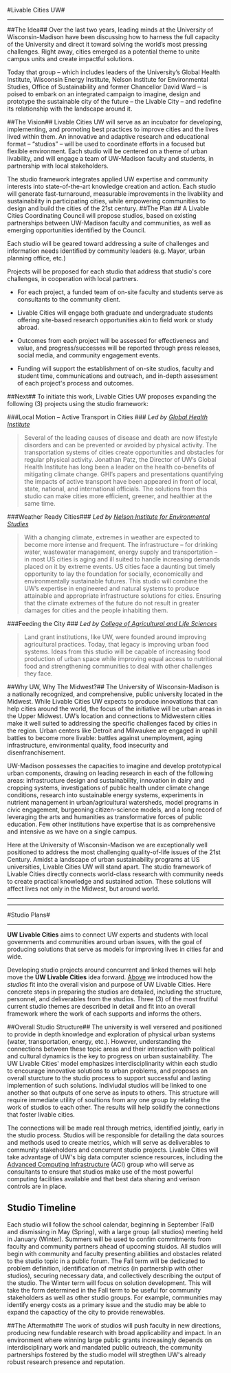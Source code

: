 #Livable Cities UW#
- - - 
##The Idea##
Over the last two years, leading minds at the University of Wisconsin-Madison have been discussing how to harness the full capacity of the University and direct it toward solving the world’s most pressing challenges. Right away, cities emerged as a potential theme to unite campus units and create impactful solutions. 

Today that group – which includes leaders of the University’s Global Health Institute, Wisconsin Energy Institute, Nelson Institute for Environmental Studies, Office of Sustainability and former Chancellor David Ward – is poised to embark on an integrated campaign to imagine, design and prototype the sustainable city of the future – the Livable City – and redefine its relationship with the landscape around it. 

##The Vision##
Livable Cities UW will serve as an incubator for developing, implementing, and promoting best practices to improve cities and the lives lived within them. An innovative and adaptive research and educational format – “studios” – will be used to coordinate efforts in a focused but flexible environment. Each studio will be centered on a theme of urban livability, and will engage a team of UW-Madison faculty and students, in partnership with local stakeholders. 

The studio framework integrates applied UW expertise and community interests into state-of-the-art knowledge creation and action. Each studio will generate fast-turnaround, measurable improvements in the livability and sustainability in participating cities, while empowering communities to design and build the cities of the 21st century.
<a name="Plan"></a>
##The Plan    ##
A Livable Cities Coordinating Council will propose studios, based on existing partnerships between UW-Madison faculty and communities, as well as emerging opportunities identified by the Council. 

Each studio will be geared toward addressing a suite of challenges and information needs identified by community leaders (e.g. Mayor, urban planning office, etc.)

Projects will be proposed for each studio that address that studio's core challenges, in cooperation with local partners. 

+ For each project, a funded team of on-site faculty and students serve as consultants to the community client.

+ Livable Cities will engage both graduate and undergraduate students offering site-based research opportunities akin to field work or study abroad. 

+ Outcomes from each project will be assessed for effectiveness and value, and progress/successes will be reported through press releases, social media, and community engagement events. 

+ Funding will support the establishment of on-site studios, faculty and student time, communications and outreach, and in-depth assessment of each project's process and outcomes. 

##Next##
To initiate this work, Livable Cities UW proposes expanding the following (3) projects using the studio framework:

###Local Motion – Active Transport in Cities ###
*Led by [Global Health Institute](http://ghi.wisc.edu/)*
>Several of the leading causes of disease and death are now lifestyle disorders and can be prevented or avoided by physical activity. The transportation systems of cities create opportunities and obstacles for regular physical activity. Jonathan Patz, the Director of UW’s Global Health Institute  has long been a leader on the health co-benefits of mitigating climate change. GHI’s papers and presentations quantifying the impacts of active transport have been appeared in front of local, state, national, and international officials. The solutions from this studio can make cities more efficient, greener, and healthier at the same time. 

<!---###Energy Independent Cities### *Led by [Wisconsin Energy Institute](https://energy.wisc.edu/)*  >Developed at UW–Madison, micro-grids are small versions of the electricity generation, transmission and control systems that currently serve large chunks of the US. With relative autonomy, micro-grids can choose low-carbon energy feedstocks and tailor generation and transmission capacity to local conditions, including both markets and weather. This studio will examine how micro-grids can be ideally scaled for cities, potentially increasing autonomy, public safety and employment. -->
###Weather Ready Cities###
*Led by [Nelson Institute for Environmental Studies](http://www.nelson.wisc.edu/)*
>With a changing climate, extremes in weather are expected to become more intense and frequent. The infrastructure – for drinking water, wastewater management, energy supply and transportation – in most US cities is aging and ill suited to handle increasing demands placed on it by extreme events. US cities face a daunting but timely opportunity to lay the foundation for socially, economically and environmentally sustainable futures. This studio will combine the UW’s expertise in engineered and natural systems to produce attainable and appropriate infrastructure solutions for cities. Ensuring that the climate extremes of the future do not result in greater damages for cities and the people inhabiting them. 

###Feeding the City ###
*Led by [College of Agricultural and Life Sciences](http://www.cals.wisc.edu/)*
>Land grant institutions, like UW, were founded around improving agricultural practices. Today, that legacy is improving urban food systems. Ideas from this studio will be capable of increasing food production of urban space while improving equal access to nutritional food and strengthening communities to deal with other challenges they face. 

##Why UW, Why The Midwest?##
The University of Wisconsin-Madison is a nationally recognized, and comprehensive, public university located in the Midwest. While Livable Cities UW expects to produce innovations that can help cities around the world, the focus of the initiative will be urban areas in the Upper Midwest. UW’s location and connections to Midwestern cities make it well suited to addressing the specific challenges faced by cities in the region. Urban centers like Detroit and Milwaukee are engaged in uphill battles to become more livable: battles against unemployment, aging infrastructure, environmental quality, food insecurity and disenfranchisement. 

UW-Madison possesses the capacities to imagine and develop prototypical urban components, drawing on leading research in each of the following areas: infrastructure design and sustainability, innovation in dairy and cropping systems, investigations of public health under climate change conditions, research into sustainable energy systems, experiments in nutrient management in urban/agricultural watersheds, model programs in civic engagement, burgeoning citizen-science models, and a long record of leveraging the arts and humanities as transformative forces of public education.  Few other institutions have expertise that is as comprehensive and intensive as we have on a single campus. 

Here at the University of Wisconsin-Madison we are exceptionally well positioned to address the most challenging quality-of-life issues of the 21st Century. Amidst a landscape of urban sustainability programs at US universities, Livable Cities UW will stand apart. The studio framework of Livable Cities directly connects world-class research with community needs to create practical knowledge and sustained action. These solutions will affect lives not only in the Midwest, but around world.

- - -
- - -

#Studio Plans#
- - -
**UW Livable Cities** aims to connect UW experts and students with local governments and communities around urban issues, with the goal of producing solutions that serve as models for improving lives in cities far and wide.  

Developing studio projects around concurrent and linked themes will help move the **UW Livable Cities** idea forward. [Above](#Plan) we introduced how the *studios* fit into the overall vision and purpose of UW Livable Cities. Here concrete steps in preparing the studios are detailed, including the structure, personnel, and deliverables from the studios. Three (3) of the most frutiful current studio themes are described in detail and fit into an overall framework where the work of each supports and informs the others.

##Overall Studio Structure##
The university is well versered and positioned to provide in depth knowledge and exploration of physical urban systems (water, transportation, energy, etc.). However, understanding the connections between these topic areas and their interaction with political and cultural dynamics is the key to progress on urban sustainability. The UW Livable Cities' model emphasizes interdisciplinarity within each studio to encourage innovative solutions to urban problems, and proposes an overall sturcture to the studio process to support successful and lasting implemention of such solutions.  Indiviudal studios will be linked  to one another so that outputs of one serve as inputs to others. This structure will require immediate utility of soultions from any one group by relating the work of studios to each other. The results will help solidify the connections that foster livable cities.  

The connections will be made real through metrics, identified jointly, early in the studio process.  Studios will be responsible for detailing the data sources and methods used to create metrics, which will serve as deliverables to community stakeholders and concurrent studio projects. Livable Cities will take advantage of UW's big data computer science resources, including the [Advanced Computing Infrastructure](http://aci.wisc.edu/) (ACI) group who will serve as consultants to ensure that studios make use of the most powerful computing facilities available and that best data sharing and verison controls are in place.  

## Studio Timeline ##
Each studio will follow the school calendar, beginning in September (Fall) and dismissing in May (Spring), with a large group (all studios) meeting held in January (Winter). Summers will be used to confim commitments from faculty and community partners ahead of upcoming stuidos. All studios will begin with community and faculty presenting abilities and obstacles related to the studio topic in a public forum. The Fall term will be dedicated to problem definition, identification of metrics (in partnership with other studios), securing necessary data, and collectively describing the output of the studio. The Winter term will focus on solution development. This will take the form determined in the Fall term to be useful for community stakeholders as well as other studio groups. For example, communities may identify energy costs as a primary issue and the studio may be able to expand the capacticy of the city to provide renewables. 

##The Aftermath##
The work of studios will push faculty in new directions, producing new fundable research with broad applicability and impact. In an environment where winning large public grants increasingly depends on interdisciplinary work and mandated public outreach, the community partnerships fostered by the studio model will stregthen UW's already robust research presence and reputation. 





